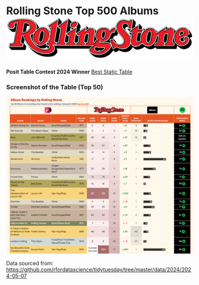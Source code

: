 # **Rolling Stone Top 500 Albums**[![Greatest Albums of All Time](rstones.png)](https://www.rollingstone.com/music/music-lists/best-albums-of-all-time-1062063/)

**Posit Table Contest 2024 Winner** [Best Static Table](https://posit.co/blog/2024-table-contest-winners/)

### Screenshot of the Table (Top 50)

![](top50.png)

Data sourced from: <https://github.com/rfordatascience/tidytuesday/tree/master/data/2024/2024-05-07>

